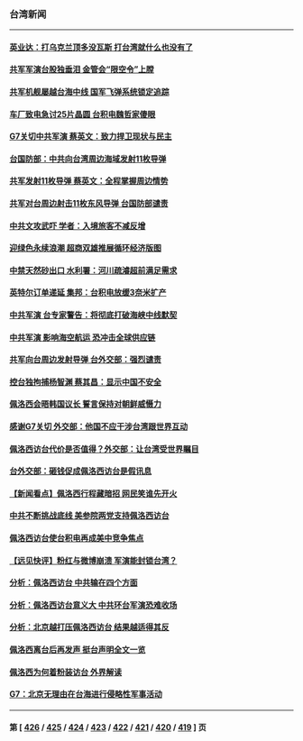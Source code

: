 ### 台湾新闻
---
#### [英业达：打乌克兰顶多没瓦斯 打台湾就什么也没有了](../../pages/ncid1349361/n13795537.md) 
#### [共军军演台股独垂泪 金管会“限空令”上膛](../../pages/ncid1349361/n13795539.md) 
#### [共军机舰屡越台海中线 国军飞弹系统锁定追踪](../../pages/ncid1349361/n13795526.md) 
#### [车厂致电急讨25片晶圆 台积电魏哲家傻眼](../../pages/ncid1349361/n13795541.md) 
#### [G7关切中共军演 蔡英文：致力捍卫现状与民主](../../pages/ncid1349361/n13795543.md) 
#### [台国防部：中共向台湾周边海域发射11枚导弹](../../pages/ncid1349361/n13795371.md) 
#### [共军发射11枚导弹 蔡英文：全程掌握周边情势](../../pages/ncid1349361/n13795438.md) 
#### [共军对台周边射击11枚东风导弹 台国防部谴责](../../pages/ncid1349361/n13795502.md) 
#### [中共文攻武吓 学者：入境旅客不减反增](../../pages/ncid1349361/n13795445.md) 
#### [迎绿色永续浪潮 超商双雄推展循环经济版图](../../pages/ncid1349361/n13795443.md) 
#### [中禁天然砂出口 水利署：河川疏濬超前满足需求](../../pages/ncid1349361/n13795433.md) 
#### [英特尔订单递延 集邦：台积电放缓3奈米扩产](../../pages/ncid1349361/n13795449.md) 
#### [中共军演 台专家警告：将彻底打破海峡中线默契](../../pages/ncid1349361/n13795450.md) 
#### [中共军演 影响海空航运 恐冲击全球供应链](../../pages/ncid1349361/n13795437.md) 
#### [共军向台周边发射导弹 台外交部：强烈谴责](../../pages/ncid1349361/n13795447.md) 
#### [控台独拘捕杨智渊 蔡其昌：显示中国不安全](../../pages/ncid1349361/n13795350.md) 
#### [佩洛西会晤韩国议长 誓言保持对朝鲜威慑力](../../pages/ncid1349361/n13795357.md) 
#### [感谢G7关切 外交部：他国不应干涉台湾跟世界互动](../../pages/ncid1349361/n13795332.md) 
#### [佩洛西访台代价是否值得？外交部：让台湾受世界瞩目](../../pages/ncid1349361/n13795330.md) 
#### [台外交部：砸钱促成佩洛西访台是假讯息](../../pages/ncid1349361/n13795314.md) 
#### [【新闻看点】佩洛西行程藏暗招 网民笑谁先开火](../../pages/ncid1349361/n13794998.md) 
#### [中共不断挑战底线 美参院两党支持佩洛西访台](../../pages/ncid1349361/n13795124.md) 
#### [佩洛西访台使台积电再成美中竞争焦点](../../pages/ncid1349361/n13795118.md) 
#### [【远见快评】粉红与微博崩溃 军演能封锁台湾？](../../pages/ncid1349361/n13795010.md) 
#### [分析：佩洛西访台 中共输在四个方面](../../pages/ncid1349361/n13794891.md) 
#### [分析：佩洛西访台意义大 中共环台军演恐难收场](../../pages/ncid1349361/n13794703.md) 
#### [分析：北京越打压佩洛西访台 结果越适得其反](../../pages/ncid1349361/n13794881.md) 
#### [佩洛西离台后再发声 挺台声明全文一览](../../pages/ncid1349361/n13794931.md) 
#### [佩洛西为何着粉装访台 外界解读](../../pages/ncid1349361/n13794865.md) 
#### [G7：北京无理由在台海进行侵略性军事活动](../../pages/ncid1349361/n13794854.md) 

---
#### 第 [ [426](./426.md) / [425](./425.md) / [424](./424.md) / [423](./423.md) / [422](./422.md) / [421](./421.md) / [420](./420.md) / [419](./419.md) ] 页
